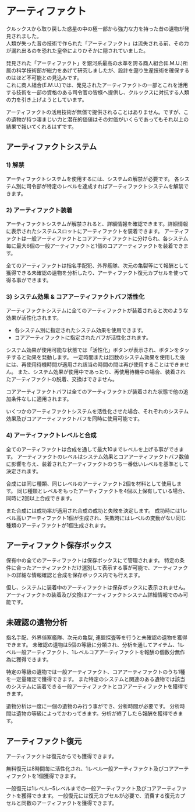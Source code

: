 # アーティファクト

クルックスから取り戻した惑星の中の極一部から強力な力を持った昔の遺物が発見されました。<br>
人類が失った昔の技術で作られた「アーティファクト」は流失される前、その力が漏れ出るのを恐れた皇帝によりひそかに隠されていました。<br>

発見された「アーティファクト」を銀河系最高の水準を誇る商人組合(E.M.U.)所属の科学技術部が総力をあげて研究しましたが、設計を遡り生産技術を確保するのはほど不可能との見込みです。<br>
これに商人組合(E.M.U.)では、発見されたアーティファクトの一部とこれを活用する技術を一部の資格のある司令官の皆様へ提供し、クルックスに対抗する人類の力を引き上げようとしています。<br>

アーティファクトの活用技術が無償で提供されることはありません。ですが、この遺物が持つ凄まじい力と潜在的価値はその対価がいくらであってもそれ以上の結果で報いてくれるはずです。<br>


## アーティファクトシステム

### 1) 解禁

アーティファクトシステムを使用するには、システムの解禁が必要です。
各システム別に司令部が特定のレベルを達成すればアーティファクトシステムを解禁できます。<br>


### 2) アーティファクト装着

アーティファクトシステムが解禁されると、詳細情報を確認できます。詳細情報に表示されたシステムスロットにアーティファクトを装着できます。
アーティファクトは一般アーティファクトとコアアーティファクトに分けられ、各システム毎に最大6個の一般アーティファクトと1個のコアアーティファクトを装着できます。<br>

全てのアーティファクトは指名手配犯、外界艦隊、次元の亀裂等にて報酬として獲得できる未確認の遺物を分析したり、アーティファクト復元カプセルを使って得る事ができます。<br>


### 3) システム効果 & コアアーティファクトバフ活性化

アーティファクトシステムに全てのアーティファクトが装着されると次のような効果が活性化されます。
- 各システム別に指定されたシステム効果を使用できます。
- コアアーティファクトに指定されたバフが活性化されます。<br>

システム効果が使用可能な状態では「活性化」ボタンが表示され、ボタンをタッチすると効果を発動します。
一定時間または回数のシステム効果を使用した後には、再使用待機時間が適用され該当の時間の間は再び使用することはできません。
また、システム効果が使用中であったり、再使用待機中の場合、装着されたアーティファクトの脱着、交換はできません。<br>

コアアーティファクトバフは全てのアーティファクトが装着された状態で他の追加条件なしに適用されます。<br>

いくつかのアーティファクトシステムを活性化させた場合、それぞれのシステム効果及びコアアーティファクトバフを同時に使用可能です。<br>


### 4) アーティファクトレベルと合成

全てのアーティファクトは合成を通して最大10までレベルを上げる事ができます。
アーティファクトのレベルはシステム効果とコアアーティファクトバフ数値に影響を与え、装着されたアーティファクトのうち一番低いレベルを基準として決定されます。<br>

合成には同じ種類、同じレベルのアーティファクト2個を材料として使用します。
同じ種類とレベルをもったアーティファクトを4個以上保有している場合、同時に2回以上合成できます。<br>

また合成には成功率が適用され合成の成功と失敗を決定します。
成功時には1レベル高いアーティファクト1個が生成され、失敗時にはレベルの変動がない同じ種類のアーティファクトが1個生成されます。<br>


## アーティファクト保存ボックス

保有中の全てのアーティファクトは保存ボックスにて管理されます。
特定の条件に合ったアーティファクトだけ選別して表示する事が可能で、アーティファクトの詳細な情報確認と合成を保存ボックス内でも行えます。<br>

但し、システムに装着中のアーティファクトは保存ボックスに表示されません。
アーティファクトの装着及び交換はアーティファクトシステム詳細情報でのみ可能です。<br>


## 未確認の遺物分析

指名手配、外界偵察艦隊、次元の亀裂, 連盟探査等を行うと未確認の遺物を獲得できます。
未確認の遺物は5個の等級に分類され、分析を通してアイテム、1レベル一般アーティファクト、1レベルコアアーティファクトを報酬の個数分無作為に獲得できます。<br>

特定の等級の遺物では一般アーティファクト、コアアーティファクトのうち1種を一定量確定で獲得できます。
また特定のシステムと関連のある遺物では該当のシステムに装着できる一般アーティファクトとコアアーティファクトを獲得できます。<br>

遺物分析は一度に一個の遺物のみ行う事ができ、分析時間が必要です。
分析時間は遺物の等級によってかわってきます。分析が終了したら報酬を獲得できます。<br>


## アーティファクト復元

アーティファクトは復元からでも獲得できます。<br>

無料復元は8時間毎に活性化され、1レベル一般アーティファクト及びコアアーティファクトを1個獲得できます。<br>

一般復元は1レベル~5レベルまでの一般アーティファクト及びコアアーティファクトを獲得できます。
一般復元には復元カプセルが必要で、消費する復元カプセルと同数のアーティファクトを獲得できます。<br>
